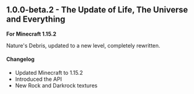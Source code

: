 ## 1.0.0-beta.2 - The Update of Life, The Universe and Everything

**For Minecraft 1.15.2**

Nature's Debris, updated to a new level, completely rewritten.

#### Changelog

- Updated Minecraft to 1.15.2
- Introduced the API
- New Rock and Darkrock textures
